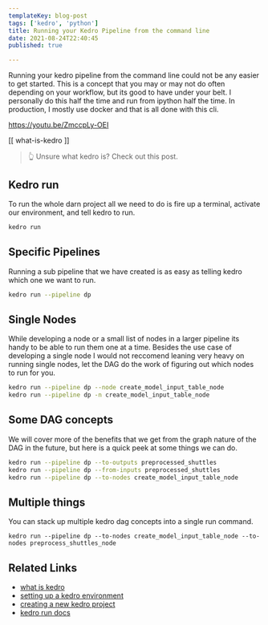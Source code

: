 ```yaml
---
templateKey: blog-post
tags: ['kedro', 'python']
title: Running your Kedro Pipeline from the command line
date: 2021-08-24T22:40:45
published: true

---
```


Running your kedro pipeline from the command line could not be any easier to
get started.  This is a concept that you may or may not do often depending on
your workflow, but its good to have under your belt.  I personally do this half
the time and run from ipython half the time.  In production, I mostly use docker
and that is all done with this cli.

<https://youtu.be/ZmccpLy-OEI>

[[ what-is-kedro ]]

> 👆 Unsure what kedro is?  Check out this post.

## Kedro run

To run the whole darn project all we need to do is fire up a terminal, activate
our environment, and tell kedro to run.

``` bash
kedro run
```

## Specific Pipelines

Running a sub pipeline that we have created is as easy as telling kedro which
one we want to run.

``` bash
kedro run --pipeline dp
```

## Single Nodes

While developing a node or a small list of nodes in a larger pipeline its handy
to be able to run them one at a time.  Besides the use case of developing a
single node I would not reccomend leaning very heavy on running single nodes,
let the DAG do the work of figuring out which nodes to run for you.

``` bash
kedro run --pipeline dp --node create_model_input_table_node
kedro run --pipeline dp -n create_model_input_table_node
```

## Some DAG concepts

We will cover more of the benefits that we get from the graph nature of the DAG
in the future, but here is a quick peek at some things we can do.

``` bash
kedro run --pipeline dp --to-outputs preprocessed_shuttles
kedro run --pipeline dp --from-inputs preprocessed_shuttles
kedro run --pipeline dp --to-nodes create_model_input_table_node
```

## Multiple things

You can stack up multiple kedro dag concepts into a single run command.

```
kedro run --pipeline dp --to-nodes create_model_input_table_node --to-nodes preprocess_shuttles_node
```

## Related Links

* [what is kedro](https://waylonwalker.com/what-is-kedro/)
* [setting up a kedro environment](https://waylonwalker.com/kedro-environment/)
* [creating a new kedro project](https://waylonwalker.com/kedro-new/)
* [kedro run docs](https://kedro.readthedocs.io/en/latest/06_nodes_and_pipelines/04_run_a_pipeline.html)

